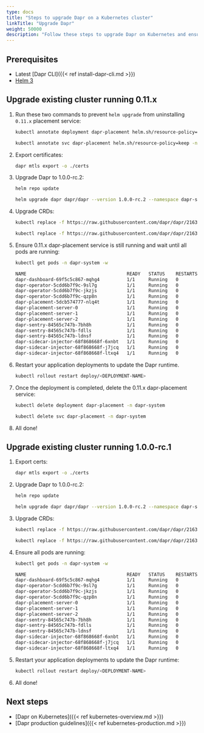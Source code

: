```yaml
---
type: docs
title: "Steps to upgrade Dapr on a Kubernetes cluster"
linkTitle: "Upgrade Dapr"
weight: 50000
description: "Follow these steps to upgrade Dapr on Kubernetes and ensure a smooth upgrade."
---
```


## Prerequisites

- Latest [Dapr CLI]({{< ref install-dapr-cli.md >}})
- [Helm 3](https://github.com/helm/helm/releases)

## Upgrade existing cluster running 0.11.x

1. Run these two commands to prevent `helm upgrade` from uninstalling `0.11.x` placement service:

   ```bash
   kubectl annotate deployment dapr-placement helm.sh/resource-policy=keep -n dapr-system
   ```
   ```bash
   kubectl annotate svc dapr-placement helm.sh/resource-policy=keep -n dapr-system
   ```

1. Export certificates:

   ```bash
   dapr mtls export -o ./certs
   ```

1. Upgrade Dapr to 1.0.0-rc.2:

   ```bash
   helm repo update
   ```
   ```bash
   helm upgrade dapr dapr/dapr --version 1.0.0-rc.2 --namespace dapr-system --reset-values --set-file dapr_sentry.tls.root.certPEM=./certs/ca.crt --set-file    dapr_sentry.tls.issuer.certPEM=./certs/issuer.crt --set-file dapr_sentry.tls.issuer.keyPEM=./certs/issuer.key --set global.ha.enabled=true --wait
   ```

1. Upgrade CRDs:

   ```bash
   kubectl replace -f https://raw.githubusercontent.com/dapr/dapr/21636a9237f2dcecd9c80f329e99b512e8377739/charts/dapr/crds/configuration.yaml
   ```
   ```bash
   kubectl replace -f https://raw.githubusercontent.com/dapr/dapr/21636a9237f2dcecd9c80f329e99b512e8377739/charts/dapr/crds/components.yaml
   ```

1. Ensure 0.11.x dapr-placement service is still running and wait until all pods are running:

   ```bash
   kubectl get pods -n dapr-system -w

   NAME                                     READY   STATUS    RESTARTS   AGE
   dapr-dashboard-69f5c5c867-mqhg4          1/1     Running   0          42s
   dapr-operator-5cdd6b7f9c-9sl7g           1/1     Running   0          41s
   dapr-operator-5cdd6b7f9c-jkzjs           1/1     Running   0          29s
   dapr-operator-5cdd6b7f9c-qzp8n           1/1     Running   0          34s
   dapr-placement-5dcb574777-nlq4t          1/1     Running   0          76s  <---- 0.11.x placement
   dapr-placement-server-0                  1/1     Running   0          41s
   dapr-placement-server-1                  1/1     Running   0          41s
   dapr-placement-server-2                  1/1     Running   0          41s
   dapr-sentry-84565c747b-7bh8h             1/1     Running   0          35s
   dapr-sentry-84565c747b-fdlls             1/1     Running   0          41s
   dapr-sentry-84565c747b-ldnsf             1/1     Running   0          29s
   dapr-sidecar-injector-68f868668f-6xnbt   1/1     Running   0          41s
   dapr-sidecar-injector-68f868668f-j7jcq   1/1     Running   0          29s
   dapr-sidecar-injector-68f868668f-ltxq4   1/1     Running   0          36s
   ```

1. Restart your application deployments to update the Dapr runtime.

   ```bash
   kubectl rollout restart deploy/<DEPLOYMENT-NAME>
   ```

1. Once the deployment is completed, delete the 0.11.x dapr-placement service:

   ```bash
   kubectl delete deployment dapr-placement -n dapr-system
   ```

   ```bash
   kubectl delete svc dapr-placement -n dapr-system
   ```

1. All done!

## Upgrade existing cluster running 1.0.0-rc.1

1. Export certs:

   ```bash
   dapr mtls export -o ./certs
   ```

1. Upgrade Dapr to 1.0.0-rc.2:

   ```bash
   helm repo update
   ```

   ```bash
   helm upgrade dapr dapr/dapr --version 1.0.0-rc.2 --namespace dapr-system --reset-values --set-file dapr_sentry.tls.root.certPEM=./certs/ca.crt --set-file    dapr_sentry.tls.issuer.certPEM=./certs/issuer.crt --set-file dapr_sentry.tls.issuer.keyPEM=./certs/issuer.key --set global.ha.enabled=true --wait
   ```

1. Upgrade CRDs:

   ```bash
   kubectl replace -f https://raw.githubusercontent.com/dapr/dapr/21636a9237f2dcecd9c80f329e99b512e8377739/charts/dapr/crds/configuration.yaml
   ```

   ```bash
   kubectl replace -f https://raw.githubusercontent.com/dapr/dapr/21636a9237f2dcecd9c80f329e99b512e8377739/charts/dapr/crds/components.yaml
   ```

1. Ensure all pods are running:

   ```bash
   kubectl get pods -n dapr-system -w

   NAME                                     READY   STATUS    RESTARTS   AGE
   dapr-dashboard-69f5c5c867-mqhg4          1/1     Running   0          42s
   dapr-operator-5cdd6b7f9c-9sl7g           1/1     Running   0          41s
   dapr-operator-5cdd6b7f9c-jkzjs           1/1     Running   0          29s
   dapr-operator-5cdd6b7f9c-qzp8n           1/1     Running   0          34s
   dapr-placement-server-0                  1/1     Running   0          41s
   dapr-placement-server-1                  1/1     Running   0          41s
   dapr-placement-server-2                  1/1     Running   0          41s
   dapr-sentry-84565c747b-7bh8h             1/1     Running   0          35s
   dapr-sentry-84565c747b-fdlls             1/1     Running   0          41s
   dapr-sentry-84565c747b-ldnsf             1/1     Running   0          29s
   dapr-sidecar-injector-68f868668f-6xnbt   1/1     Running   0          41s
   dapr-sidecar-injector-68f868668f-j7jcq   1/1     Running   0          29s
   dapr-sidecar-injector-68f868668f-ltxq4   1/1     Running   0          36s
   ```

1. Restart your application deployments to update the Dapr runtime:

   ```bash
   kubectl rollout restart deploy/<DEPLOYMENT-NAME>
   ```

1. All done!

## Next steps

- [Dapr on Kubernetes]({{< ref kubernetes-overview.md >}})
- [Dapr production guidelines]({{< ref kubernetes-production.md >}})
